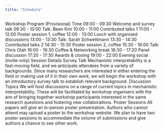 ```yaml
---
title: "Schedule"
---
```


﻿Workshop Program (Provisional)
Time
09:00 - 09:30
Welcome and survey talk
09:30 - 10:00
Talk: Been Kim
10:00 - 11:00
Contributed talks 1
11:00 - 12:00
Poster session 1, coffee
12:00 - 13:00
Lunch with organised discussions
13:00 - 13:30
Talk: Sarah Schwettmann
13:30 - 14:30
Contributed talks 2
14:30 - 15:30
Poster session 2, coffee
15:30 - 16:00
Talk: Chris Olah
16:00 - 16:30
Coffee & Networking break
16:30 - 17:20
Panel discussion
17:20 - 17:30
Awards & closing
19:00 - 22:00
Evening social (invite-only)
Session Details
Survey Talk
Mechanistic interpretability is a fast-moving field, and we anticipate attendees from a variety of backgrounds. Since many researchers are interested in either entering the field or making use of it in their own work, we will begin the workshop with an introductory survey talk to establish relevant background.
Discussion Topics
We will host discussions on a range of current topics in mechanistic interpretability. These will be facilitated by workshop organisers with the aim of bringing together workshop participants interested in the same research questions and fostering new collaborations.
Poster Sessions
All papers will give an in-person poster presentation. Authors who cannot attend may upload a poster to the workshop website. We plan to have two poster sessions to accommodate the volume of submissions and give authors a chance to see other work.